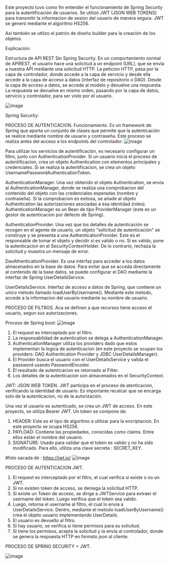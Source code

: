 Este proyecto tuvo como fin entender el funcionamiento de Spring Security para la autentificación de usuarios.
Se utilizó JWT (JSON WEB TOKENS) para transmitir la informacion de sesion del usuario de manera segura. JWT se generó mediante el algoritmo HS256.

Así también se utilizo el patrón de diseño builder para la creación de los objetos.

Explicación:

Estructura de API REST Sin Spring Security.
En un comportamiento normal de APIREST, el usuario hace una solicitud a un endpoint (URL), que se envía a nuestra API mediante una solicitud HTTP.
La peticion HTTP, pasa por la capa de controlador, donde accede a la capa de servicio y desde ella accede a la capa de acceso a datos (interfaz de repositorio o DAO). Desde la capa de acceso a datos, se accede al modelo y devuelve una respuesta.
La respuesta se devuelve en mismo orden, pasando por la capa de datos, servicio y controlador, para ser visto por el usuario.


![image](https://github.com/samirabawad/Spring-Security-JWT.-Login-Registro/assets/136211595/5d324d2b-888c-408a-ade0-4a5c91b7e27c)



Spring Security:

PROCESO DE AUTENTICACION.
Funcionamiento.
Es un framework de Spring que aporta un conjunto de clases que permite que la autenticación se realice mediante nombre de usuario y contraseña.
Este proceso se realiza antes del acceso a los endpoints del controlador: 
![image](https://github.com/samirabawad/Spring-Security-JWT.-Login-Registro/assets/136211595/60ff9df9-e601-4bb5-b2ac-d9c80e7a993d)




Para utilizar los servicios de autentificación, es necesario configurar un filtro, junto con AuthenticationProvider.
Si un usuario inicia el proceso de autentificacion, crea un objeto Authentication con elementos principales y credenciales.
Si se realiza la autentificacion, se crea un objeto UsernamePasswordAuthenticationToken.


AuthenticationManager.
Una vez obtenido el objeto Authentication, se envia al AuthenticationManager, donde se realiza una comprobacion del contenido del objeto con las credenciales esperadas (nombre y contraseña).
Si la comprobacion es exitosa, se añade al objeto Authentication las autorizaciones asociadas a esa identidad (roles).
AuthenticationManager es un Bean de tipo ProviderManager (este es un gestor de autenticacion por defecto de Spring).

AuthenticationProvider.
Una vez que los detalles de autenticación se recogen en el agente de usuario, un objeto "solicitud de autenticación" se construye y se presenta a una AuthenticationProvider.
Este es el responsable de tomar el objeto y decidir si es valido o no.
Si es valido, pone la autenticacion en el SecurityContextHolder. De lo contrario, rechaza la solicitud y muestra un mensaje de error.

DaoAthenticationProvider.
Es una interfaz para acceder a los datos almacenados en la base de datos.
Para evitar que se acceda directamente al contenido de la base datos, se puede configurar el DAO mediante la interfaz de Spring UserDetailsService.


UserDetailsService.
Interfaz de acceso a datos de Spring, que contiene un unico metodo llamado loadUserByUsername().
Mediante este metodo, accede a la informacion del usuario mediante su nombre de usuario.



PROCESO DE FILTROS.
Aca se definen a que recursos tiene acceso el usuario, segun sus autorizaciones.



Proceso de Spring boot:
![image](https://github.com/samirabawad/Spring-Security-JWT.-Login-Registro/assets/136211595/1332e8a3-130b-40d0-b14c-cf52b415461f)

1. El request es interceptado por el filtro.
2. La responsabilidad de autentication se delega a AuthenticationManager.
3. AuthenticationManager utiliza los providers dado que estos implementan la logica de autenticacion (en este proyecto se ocupan los providers: DAO Authentication Provider y JDBC UserDetailsManager).
4. El Provider busca el usuario con el UserDetailsService y valida el password usando PasswordEncoder.
5. El resultado de autenticacion es retornado al Filter.
6. Los detalles de la autenticacion son almacenados en el SecurityContext.

   



JWT: JSON WEB TOKEN.
JWT participa en el proceso de atenticacion, verificando la identidad de usuario.
Es importante recalcar que se encarga solo de la autenticacion, no de la autorización.

Una vez el usuario es autenticado, se crea un JWT de acceso. En este proyecto, se utiliza Bearer JWT.
Un token se compone de:
1. HEADER: Este es el tipo de algoritmo a utilizar para la encriptacion. En este proyecto se ocupa HS256.
3. PAYLOAD: Contiene las propiedades, conocidas como claims. Entre ellos están el nombre del usuario.
4. SIGNATURE: Usado para validar que el token es valido y no ha sido modificado. Para ello, utiliza una clave secreta : SECRET_KEY.

#foto sacada de : https://jwt.io/
![image](https://github.com/samirabawad/Spring-Security-JWT.-Login-Registro/assets/136211595/4dda5039-3366-4d3e-9c95-4336f66dc6d5)



PROCESO DE AUTENTICACION JWT.
1. El request es interceptado por el filtro, el cual verifica si existe o no un JWT.
2. Si no existen token de acceso, se deniega la solicitud HTTP.
3. Si existe un Token de acceso, se dirige a JWTService para extraer el username del token. Luego verifica que el token sea valido.
4. Luego, retorna el username al filtro, el cual lo envia a UserDetailsService. Dentro, mediante el metodo loadUserByUsername() crea el objeto usuario implementando UserDetails.
5. El usuario es devuelto al filtro.
6. Si hay usuario, se verifica si tiene permisos para su solicitud.
7.  Si tiene los permisos, acepta la solicitud y la envia al controlador, donde se genera la respuesta HTTP en formato json al cliente.



PROCESO DE SPRING SECURITY + JWT.

![image](https://github.com/samirabawad/Spring-Security-JWT.-Login-Registro/assets/136211595/6ced1a24-56a0-401f-9efc-4c7637fc2cdf)

